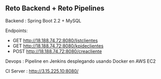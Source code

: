 ## Reto Backend + Reto Pipelines

Backend : Spring Boot 2.2 + MySQL

Endpoints:
- GET http://18.188.74.72:8080/listclientes
- GET http://18.188.74.72:8080/kpideclientes
- POST http://18.188.74.72:8080/creacliente

Devops : Pipeline en Jenkins desplegando usando Docker en AWS EC2

CI Server : http://3.15.225.10:8080/